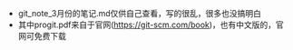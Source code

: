 - git_note_3月份的笔记.md仅供自己查看，写的很乱，很多也没搞明白
- 其中progit.pdf来自于官网(https://git-scm.com/book)，也有中文版的，官网可免费下载
